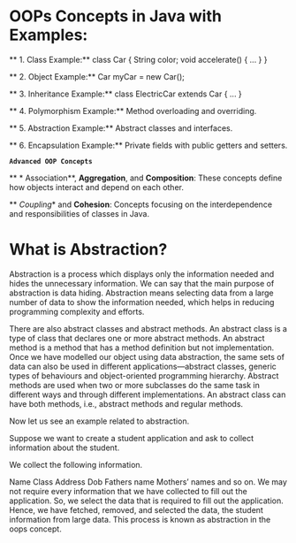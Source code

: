 # OOPs Concepts in Java with Examples:

** 1. Class Example:** class Car { String color; void accelerate() { ... } }

** 2. Object Example:** Car myCar = new Car();

** 3. Inheritance Example:** class ElectricCar extends Car { ... }

** 4. Polymorphism Example:** Method overloading and overriding.

** 5. Abstraction Example:** Abstract classes and interfaces.

** 6. Encapsulation Example:** Private fields with public getters and setters.

**`Advanced OOP Concepts`**

** * Association**, **Aggregation**, and **Composition**: These concepts define how objects interact and depend on each other.

** *Coupling** and **Cohesion**: Concepts focusing on the interdependence and responsibilities of classes in Java.

# What is Abstraction?

Abstraction is a process which displays only the information needed and hides the unnecessary information. We can say that the main purpose of abstraction is data hiding. Abstraction means selecting data from a large number of data to show the information needed, which helps in reducing programming complexity and efforts.  

There are also abstract classes and abstract methods. An abstract class is a type of class that declares one or more abstract methods. An abstract method is a method that has a method definition but not implementation. Once we have modelled our object using data abstraction, the same sets of data can also be used in different applications—abstract classes, generic types of behaviours and object-oriented programming hierarchy. Abstract methods are used when two or more subclasses do the same task in different ways and through different implementations. An abstract class can have both methods, i.e., abstract methods and regular methods.

Now let us see an example related to abstraction.

Suppose we want to create a student application and ask to collect information about the student.

We collect the following information.  

Name 
Class
Address
Dob
Fathers name
Mothers’ names and so on. 
We may not require every information that we have collected to fill out the application. So, we select the data that is required to fill out the application. Hence, we have fetched, removed, and selected the data, the student information from large data. This process is known as abstraction in the oops concept.
